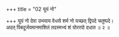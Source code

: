 +++
title = "02 यूयं नो"

+++
यूयं नो देवा उभयाय वेधसे शर्म नो यच्छत् द्विपदे चतुष्पदे।  
अदत् पिबदूर्जयमानमाशितं तदस्मभ्यं शं योररपो दधात ॥ २ ॥
